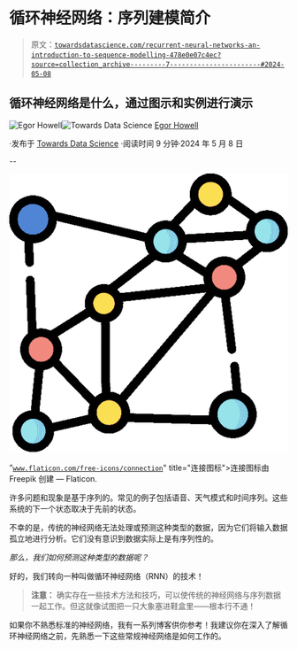 # 循环神经网络：序列建模简介

> 原文：[`towardsdatascience.com/recurrent-neural-networks-an-introduction-to-sequence-modelling-478e0e07c4ec?source=collection_archive---------7-----------------------#2024-05-08`](https://towardsdatascience.com/recurrent-neural-networks-an-introduction-to-sequence-modelling-478e0e07c4ec?source=collection_archive---------7-----------------------#2024-05-08)

## 循环神经网络是什么，通过图示和实例进行演示

[](https://medium.com/@egorhowell?source=post_page---byline--478e0e07c4ec--------------------------------)![Egor Howell](https://medium.com/@egorhowell?source=post_page---byline--478e0e07c4ec--------------------------------)[](https://towardsdatascience.com/?source=post_page---byline--478e0e07c4ec--------------------------------)![Towards Data Science](https://towardsdatascience.com/?source=post_page---byline--478e0e07c4ec--------------------------------) [Egor Howell](https://medium.com/@egorhowell?source=post_page---byline--478e0e07c4ec--------------------------------)

·发布于 [Towards Data Science](https://towardsdatascience.com/?source=post_page---byline--478e0e07c4ec--------------------------------) ·阅读时间 9 分钟·2024 年 5 月 8 日

--

![](img/ee76515d7e9c035ad7f216454da34a6b.png)

”[`www.flaticon.com/free-icons/connection`](https://www.flaticon.com/free-icons/connection)" title="连接图标">连接图标由 Freepik 创建 — Flaticon.

许多问题和现象是基于序列的。常见的例子包括语音、天气模式和时间序列。这些系统的下一个状态取决于先前的状态。

不幸的是，传统的神经网络无法处理或预测这种类型的数据，因为它们将输入数据孤立地进行分析。它们没有意识到数据实际上是有序列性的。

*那么，我们如何预测这种类型的数据呢？*

好的，我们转向一种叫做循环神经网络（RNN）的技术！

> **注意：** 确实存在一些技术方法和技巧，可以使传统的神经网络与序列数据一起工作。但这就像试图把一只大象塞进鞋盒里——根本行不通！

如果你不熟悉标准的神经网络，我有一系列博客供你参考！我建议你在深入了解循环神经网络之前，先熟悉一下这些常规神经网络是如何工作的。
